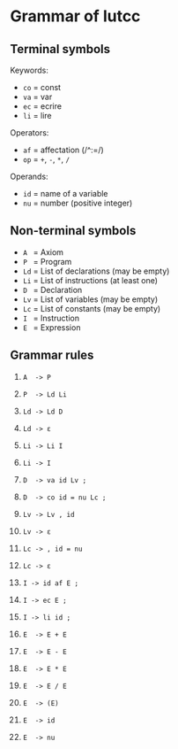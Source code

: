 Grammar of lutcc
================

Terminal symbols
----------------

Keywords:
+ `co` = const
+ `va` = var
+ `ec` = ecrire
+ `li` = lire 

Operators:
+ `af` = affectation (/^:=/)
+ `op` = `+`, `-`, `*`, `/`

Operands:
+ `id` = name of a variable
+ `nu` = number (positive integer)

Non-terminal symbols
--------------------

+ `A ` = Axiom
+ `P ` = Program
+ `Ld` = List of declarations (may be empty)
+ `Li` = List of instructions (at least one)
+ `D ` = Declaration
+ `Lv` = List of variables (may be empty)
+ `Lc` = List of constants (may be empty)
+ `I ` = Instruction
+ `E ` = Expression

Grammar rules
-------------

1.  `A  -> P`

2.  `P  -> Ld Li`
3.  `Ld -> Ld D`
4.  `Ld -> ε`
5.  `Li -> Li I`
6.  `Li -> I`

7.  `D  -> va id Lv ;`
8.  `D  -> co id = nu Lc ;`
9.  `Lv -> Lv , id`
10. `Lv -> ε`
11. `Lc -> , id = nu`
12. `Lc -> ε`

13. `I -> id af E ;`
14. `I -> ec E ;`
15. `I -> li id ;`

16. `E  -> E + E`
17. `E  -> E - E`
18. `E  -> E * E`
19. `E  -> E / E`
20. `E  -> (E)`
21. `E  -> id`
22. `E  -> nu`
